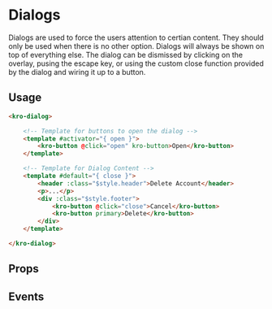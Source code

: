 # Dialogs
Dialogs are used to force the users attention to certian content. They should only be used when there is no other option. Dialogs
will always be shown on top of everything else. The dialog can be dismissed by clicking on the overlay, pusing the escape key, or using the custom
close function provided by the dialog and wiring it up to a button.

## Usage
<docs-dialog-demo></docs-dialog-demo>

```html
<kro-dialog>

    <!-- Template for buttons to open the dialog -->
    <template #activator="{ open }">
        <kro-button @click="open" kro-button>Open</kro-button>
    </template>

    <!-- Template for Dialog Content -->
    <template #default="{ close }">
        <header :class="$style.header">Delete Account</header>
        <p>...</p>
        <div :class="$style.footer">
            <kro-button @click="close">Cancel</kro-button>
            <kro-button primary>Delete</kro-button>
        </div>
    </template>

</kro-dialog>      
```


## Props
<app-prop-definition name="persistent" type="Boolean" value="false" description="Prevents the dialog from closing when clicking on the overlay."></app-prop-definition>

## Events
